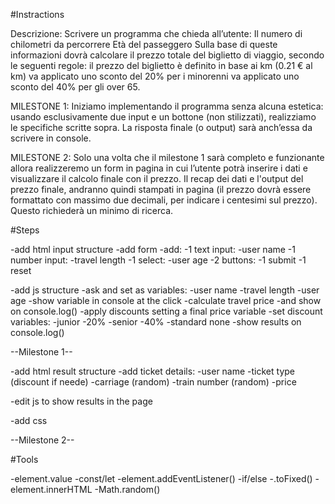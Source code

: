 #Instractions

Descrizione:
Scrivere un programma che chieda all’utente:
Il numero di chilometri da percorrere
Età del passeggero Sulla base di queste informazioni dovrà calcolare il prezzo totale del biglietto di viaggio, secondo le seguenti regole:
il prezzo del biglietto è definito in base ai km (0.21 € al km)
va applicato uno sconto del 20% per i minorenni
va applicato uno sconto del 40% per gli over 65.

MILESTONE 1:
Iniziamo implementando il programma senza alcuna estetica: usando esclusivamente due input e un bottone (non stilizzati), realizziamo le specifiche scritte sopra. La risposta finale (o output) sarà anch’essa da scrivere in console.

MILESTONE 2:
Solo una volta che il milestone 1 sarà completo e funzionante allora realizzeremo un form in pagina in cui l’utente potrà inserire i dati e visualizzare il calcolo finale con il prezzo. Il recap dei dati e l'output del prezzo finale, andranno quindi stampati in pagina (il prezzo dovrà essere formattato con massimo due decimali, per indicare i centesimi sul prezzo). Questo richiederà un minimo di ricerca.



#Steps

-add html input structure
    -add form
        -add:
            -1 text input:
                -user name
            -1 number input:
                -travel length
            -1 select:
                -user age
            -2 buttons:
                -1 submit
                -1 reset

-add js structure
    -ask and set as variables:
        -user name
        -travel length
        -user age
    -show variable in console at the click
    -calculate travel price
        -and show on console.log()
    -apply discounts setting a final price variable
        -set discount variables:
            -junior -20%
            -senior -40%
            -standard none
    -show results on console.log()

--Milestone 1--

-add html result structure
    -add ticket details:
        -user name
        -ticket type (discount if neede)
        -carriage (random)
        -train number (random)
        -price

-edit js to show results in the page
         
-add css

--Milestone 2--


#Tools

-element.value
-const/let
-element.addEventListener()
-if/else
-.toFixed()
-element.innerHTML
-Math.random()